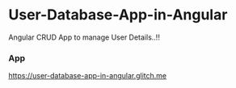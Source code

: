 # User-Database-App-in-Angular
Angular CRUD App to manage User Details..!!

### App 
https://user-database-app-in-angular.glitch.me


